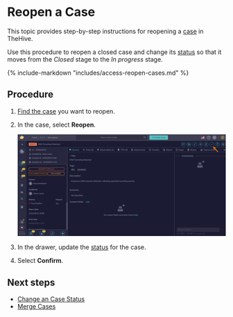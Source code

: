# Reopen a Case

This topic provides step-by-step instructions for reopening a [case](about-cases.md) in TheHive.

Use this procedure to reopen a closed case and change its [status](../../../administration/status/about-statuses.md) so that it moves from the *Closed* stage to the *In progress* stage.

{% include-markdown "includes/access-reopen-cases.md" %}

<h2>Procedure</h2>

1. [Find the case](./search-for-cases/find-a-case.md) you want to reopen.

2. In the case, select **Reopen**.

    ![Reopen a case](../../../images/user-guides/analyst-corner/cases/reopen-a-case.png)

3. In the drawer, update the [status](change-status-case.md) for the case.

4. Select **Confirm**.

<h2>Next steps</h2>

* [Change an Case Status](change-status-case.md)
* [Merge Cases](merge-cases.md)
